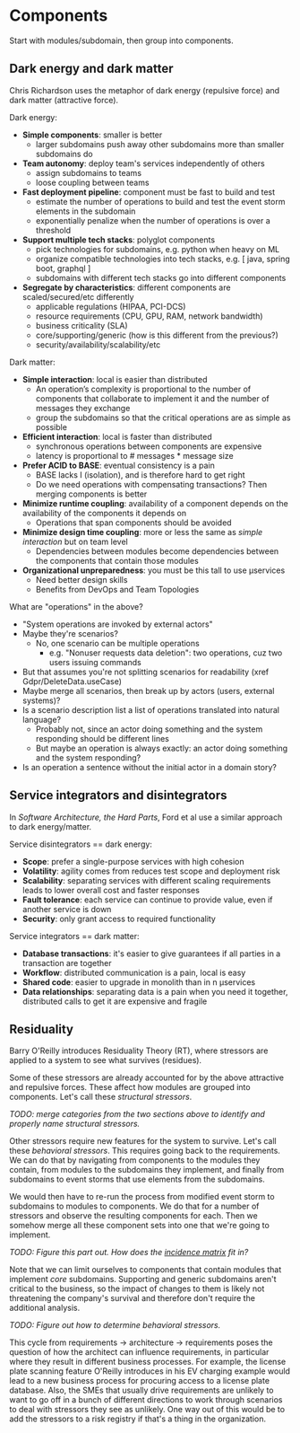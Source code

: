 # Components

Start with modules/subdomain, then group into components.

## Dark energy and dark matter

Chris Richardson uses the metaphor of dark energy (repulsive force) and dark matter (attractive force).

Dark energy:

- **Simple components**: smaller is better
  - larger subdomains push away other subdomains more than smaller subdomains do
- **Team autonomy**: deploy team's services independently of others
  - assign subdomains to teams
  - loose coupling between teams
- **Fast deployment pipeline**: component must be fast to build and test
  - estimate the number of operations to build and test the event storm elements in the subdomain
  - exponentially penalize when the number of operations is over a threshold
- **Support multiple tech stacks**: polyglot components
  - pick technologies for subdomains, e.g. python when heavy on ML
  - organize compatible technologies into tech stacks, e.g. [ java, spring boot, graphql ]
  - subdomains with different tech stacks go into different components
- **Segregate by characteristics**: different components are scaled/secured/etc differently
  - applicable regulations (HIPAA, PCI-DCS)
  - resource requirements (CPU, GPU, RAM, network bandwidth)
  - business criticality (SLA)
  - core/supporting/generic (how is this different from the previous?)
  - security/availability/scalability/etc

Dark matter:

- **Simple interaction**: local is easier than distributed
  - An operation’s complexity is proportional to the number of components that collaborate to implement it and the
    number of messages they exchange
  - group the subdomains so that the critical operations are as simple as possible
- **Efficient interaction**: local is faster than distributed
  - synchronous operations between components are expensive
  - latency is proportional to # messages * message size
- **Prefer ACID to BASE**: eventual consistency is a pain
  - BASE lacks I (isolation), and is therefore hard to get right
  - Do we need operations with compensating transactions? Then merging components is better
- **Minimize runtime coupling**: availability of a component depends on the availability of the components it depends on
  - Operations that span components should be avoided 
- **Minimize design time coupling**: more or less the same as _simple interaction_ but on team level
  - Dependencies between modules become dependencies between the components that contain those modules
- **Organizational unpreparedness**: you must be this tall to use µservices
  - Need better design skills
  - Benefits from DevOps and Team Topologies

What are "operations" in the above?

- "System operations are invoked by external actors"
- Maybe they're scenarios?
  - No, one scenario can be multiple operations
    - e.g. "Nonuser requests data deletion": two operations, cuz two users issuing commands
- But that assumes you're not splitting scenarios for readability (xref Gdpr/DeleteData.useCase)
- Maybe merge all scenarios, then break up by actors (users, external systems)? 
- Is a scenario description list a list of operations translated into natural language?
  - Probably not, since an actor doing something and the system responding should be different lines
  - But maybe an operation is always exactly: an actor doing something and the system responding?
- Is an operation a sentence without the initial actor in a domain story?


## Service integrators and disintegrators

In _Software Architecture, the Hard Parts_, Ford et al use a similar approach to dark energy/matter.

Service disintegrators == dark energy:

- **Scope**: prefer a single-purpose services with high cohesion
- **Volatility**: agility comes from reduces test scope and deployment risk
- **Scalability**: separating services with different scaling requirements leads to lower overall cost and faster
  responses
- **Fault tolerance**: each service can continue to provide value, even if another service is down
- **Security**: only grant access to required functionality

Service integrators == dark matter:

- **Database transactions**: it's easier to give guarantees if all parties in a transaction are together
- **Workflow**: distributed communication is a pain, local is easy
- **Shared code**: easier to upgrade in monolith than in n µservices
- **Data relationships**: separating data is a pain when you need it together, distributed calls to get it are
  expensive and fragile 


## Residuality

Barry O'Reilly introduces Residuality Theory (RT), where stressors are applied to a system to see what survives
(residues).

Some of these stressors are already accounted for by the above attractive and repulsive forces.
These affect how modules are grouped into components.
Let's call these _structural stressors_.

_TODO: merge categories from the two sections above to identify and properly name structural stressors._

Other stressors require new features for the system to survive.
Let's call these _behavioral stressors_.
This requires going back to the requirements.
We can do that by navigating from components to the modules they contain, from modules to the subdomains they implement,
and finally from subdomains to event storms that use elements from the subdomains.

We would then have to re-run the process from modified event storm to subdomains to modules to components.
We do that for a number of stressors and observe the resulting components for each.
Then we somehow merge all these component sets into one that we're going to implement.

_TODO: Figure this part out. How does the [incidence matrix](https://en.wikipedia.org/wiki/Incidence_matrix) fit in?_

Note that we can limit ourselves to components that contain modules that implement _core_ subdomains.
Supporting and generic subdomains aren't critical to the business, so the impact of changes to them is likely not
threatening the company's survival and therefore don't require the additional analysis.

_TODO: Figure out how to determine behavioral stressors._

This cycle from requirements -> architecture -> requirements poses the question of how the architect can influence
requirements, in particular where they result in different business processes.
For example, the license plate scanning feature O'Reilly introduces in his EV charging example would lead to a new
business process for procuring access to a license plate database.
Also, the SMEs that usually drive requirements are unlikely to want to go off in a bunch of different directions to
work through scenarios to deal with stressors they see as unlikely.
One way out of this would be to add the stressors to a risk registry if that's a thing in the organization.
